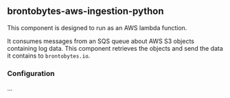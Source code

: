 ## brontobytes-aws-ingestion-python

This component is designed to run as an AWS lambda function.

It consumes messages from an SQS queue about AWS S3 objects containing 
log data. This component retrieves the objects and send the data it contains to 
`brontobytes.io`.

### Configuration

...
